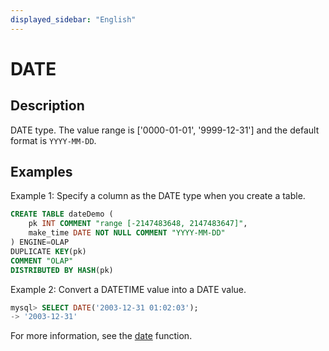 ```yaml
---
displayed_sidebar: "English"
---
```


# DATE

## Description

DATE type. The value range is ['0000-01-01', '9999-12-31'] and the default format is `YYYY-MM-DD`.

## Examples

Example 1: Specify a column as the DATE type when you create a table.

```SQL
CREATE TABLE dateDemo (
    pk INT COMMENT "range [-2147483648, 2147483647]",
    make_time DATE NOT NULL COMMENT "YYYY-MM-DD"
) ENGINE=OLAP 
DUPLICATE KEY(pk)
COMMENT "OLAP"
DISTRIBUTED BY HASH(pk)
```

Example 2: Convert a DATETIME value into a DATE value.

```sql
mysql> SELECT DATE('2003-12-31 01:02:03');
-> '2003-12-31'
```

For more information, see the [date](../../sql-functions/date-time-functions/date.md) function.
